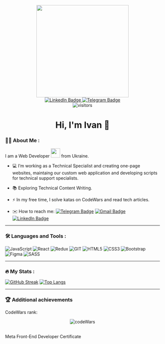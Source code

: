 <div id="header" align="center">
  <img src="https://media.giphy.com/media/v1.Y2lkPTc5MGI3NjExZGd6d3Nhc2htdHowd3d5OWI1dzBhNGRicHp3eG5iOXZxYWNhMXhkOSZlcD12MV9pbnRlcm5hbF9naWZfYnlfaWQmY3Q9Zw/qgQUggAC3Pfv687qPC/giphy.gif" width="300"/>

  <div id="badges">
  <a href="https://www.linkedin.com/in/ivan-vasiunin-9967a5132/">
    <img src="https://img.shields.io/badge/LinkedIn-blue?style=for-the-badge&logo=linkedin&logoColor=white" alt="LinkedIn Badge"/>
  </a>
  <a href="https://t.me/IvanVasiunin">
    <img src="https://img.shields.io/badge/Telegram-blue?style=for-the-badge&logo=telegram&logoColor=white" alt="Telegram Badge"/>
  </a>
  </div>
  
  <img src="https://komarev.com/ghpvc/?username=ivanvaiunin&style=flat-square&color=blue" alt="visitors"/>

  <h1>
    Hi, I'm Ivan 👋
  </h1>
</div>


### :man_technologist: About Me :

I am a Web Developer <img src="https://media.giphy.com/media/WUlplcMpOCEmTGBtBW/giphy.gif" width="30"> from Ukraine.

- :computer: I’m working as a Technical Specialist and creating one-page websites, maintaing our custom web application and developing scripts for technical support specialists.

- :books: Exploring Technical Content Writing.

- :zap: In my free time, I solve katas on CodeWars and read tech articles.

- :envelope: How to reach me: [![Telegram Badge](https://img.shields.io/badge/-IvanVasiunin-blue?style=flat&logo=Telegram&logoColor=white)](https://t.me/IvanVasiunin) [![Gmail Badge](https://img.shields.io/badge/-ivanvasyunin@gmail.com-red?style=flat&logo=Gmail&logoColor=white)](mailto:ivanvasyunin@gmail.com) [![LinkedIn Badge](https://img.shields.io/badge/-IvanVasiunin-blue?style=flat&logo=Linkedin&logoColor=white)](https://www.linkedin.com/in/ivan-vasiunin-9967a5132/)

---
### :hammer_and_wrench: Languages and Tools :

![JavaScript](https://img.shields.io/badge/JavaScript-F7DF1E?style=for-the-badge&logo=javascript&logoColor=black)
![React](https://img.shields.io/badge/react-%2320232a.svg?style=for-the-badge&logo=react&logoColor=%2361DAFB)
![Redux](https://img.shields.io/badge/redux-%23593d88.svg?style=for-the-badge&logo=redux&logoColor=white)
![GIT](https://img.shields.io/badge/GIT-E44C30?style=for-the-badge&logo=git&logoColor=white)
![HTML5](https://img.shields.io/badge/html5-%23E34F26.svg?style=for-the-badge&logo=html5&logoColor=white)
![CSS3](https://img.shields.io/badge/css3-%231572B6.svg?style=for-the-badge&logo=css3&logoColor=white)
![Bootstrap](https://img.shields.io/badge/bootstrap-%23563D7C.svg?style=for-the-badge&logo=bootstrap&logoColor=white)
![Figma](https://img.shields.io/badge/figma-%23F24E1E.svg?style=for-the-badge&logo=figma&logoColor=white)
![SASS](https://img.shields.io/badge/SASS-hotpink.svg?style=for-the-badge&logo=SASS&logoColor=white)

---
### :fire: My Stats :

[![GitHub Streak](https://streak-stats.demolab.com?user=ivanvasiunin&theme=transparent&hide_border=true&mode=weekly&fire=FF2222&dates=2C68F6&currStreakLabel=2C68F6&currStreakNum=2C68F6)](https://git.io/streak-stats)   [![Top Langs](https://github-readme-stats.vercel.app/api/top-langs/?username=ivanvasiunin&layout=compact)](https://github.com/anuraghazra/github-readme-stats)

---
### :trophy: Additional achievements

CodeWars rank:

<div align="center">
  <img src="https://www.codewars.com/users/IvanVasiunin/badges/large" alt="codeWars"/>
</div>

<br>

Meta Front-End Developer Certificate

<div align="center">
  <a href="https://www.credly.com/badges/4db639f9-f676-4f37-89f8-0fcd6455cf96/public_url">
    <img  alr="certificate"/>
  </a>
</div>




<!--
**IvanVasiunin/IvanVasiunin** is a ✨ _special_ ✨ repository because its `README.md` (this file) appears on your GitHub profile.

Here are some ideas to get you started:

- 🔭 I’m currently working on ...
- 🌱 I’m currently learning ...
- 👯 I’m looking to collaborate on ...
- 🤔 I’m looking for help with ...
- 💬 Ask me about ...
- 📫 How to reach me: ...
- 😄 Pronouns: ...
- ⚡ Fun fact: ...
-->
